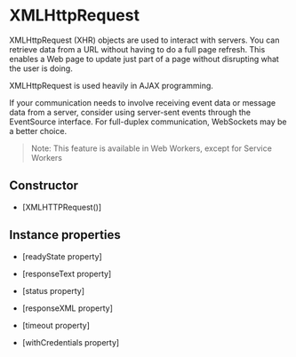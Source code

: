 # XMLHttpRequest

XMLHttpRequest (XHR) objects are used to interact with servers. You can retrieve data from a URL without having to do a full page refresh. This enables a Web page to update just part of a page without disrupting what the user is doing.

XMLHttpRequest is used heavily in AJAX programming.

If your communication needs to involve receiving event data or message data from a server, consider using server-sent events through the EventSource interface. For full-duplex communication, WebSockets may be a better choice.

>Note: This feature is available in Web Workers, except for Service Workers

## Constructor

- [XMLHTTPRequest()]

## Instance properties

- [readyState property]

- [responseText property]

- [status property]

- [responseXML property]

- [timeout property]

- [withCredentials property]
